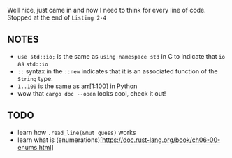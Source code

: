 Well nice, just came in and now I need to think for every line of code.
Stopped at the end of `Listing 2-4`

## NOTES
* `use std::io;` is the same as `using namespace std` in C to indicate that `io` as `std::io`
* `::` syntax in the `::new` indicates that it is an associated function of the `String` type. 
* `1..100` is the same as arr[1:100] in Python
* wow that `cargo doc --open` looks cool, check it out!

## TODO
* learn how `.read_line(&mut guess)` works
* learn what is (enumerations)[https://doc.rust-lang.org/book/ch06-00-enums.html]
